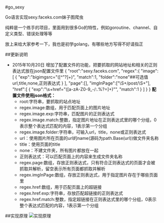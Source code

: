#go_sexy

Go语言实现sexy.faceks.com妹子图爬虫

纯粹是一个练手的项目，里面用到很多Go的特性，例如goroutine、channel、自定义类型、错误处理等等

放上来给大家参考一下，我也是初学golang，有哪些地方写得不好请指正

##更新说明
- 2015年10月20日 增加了配置文件的功能，把要抓取的网站地址和相关的正则表达式放在json配置文件里
    {
    	"root":"sexy.faceks.com",
    	"regex":{
    		"image":[
    			{
    				"exp":"bigimgsrc=\"([^\"?]+)",
    				"match":1,
    				"folder":"none"##可选值url,title,none,正则表达式
    			}
    		],
    		"page":[],
    		"imgInPage":["\S+/post/\S+"],
    		"href":[
    			{
    				"exp":"\s+href=\"([a-zA-Z0-9_\-/:\.%?=]+)\"",
    				"match":1
    			}
    		]
    	}
    }
	**配置文件使用json格式：**
	- root:字符串，要抓取的站点地址
	- regex.image:数组，用于匹配页面上的图片地址
	- regex.image.exp:字符串，匹配图片的正则表达式
	- regex.image.match:整数，指定图片地址在正则表达式里的哪个分组，0表示整个表达式匹配的内容，1表示第一个分组
	- regex.image.folder:字符串，可输入url，title，none或正则表达式
	 - url：使用图片所在页面的url的name(源码为path.Base(url))做文件夹名称
	 - title：使用页面的title
	 - none：不建文件夹，所有图片都放在一起
	 - 正则表达式：可以匹配页面上的内容来生成文件夹名称
	- regex.page:数组，存放正则表达式，只有符合正则表达式的页面才会被抓取并解析，留空表示所有页面都抓取并解析
	- regex.imgInPage:数组，存放正则表达式，用于指定图片存在于哪些页面里
	- regex.href:数组，用于匹配页面上的超链接
	 - regex.href.exp:字符串，存放匹配超链接的正则表达式
	 - regex.href.match:整数，指定超链接在正则表达式里的哪个分组，0表示整个表达式匹配的内容，1表示第一个分组

##实现原理
![实现原理](http://git.oschina.net/xpan-lu/go_sexy/raw/master/theory.png)